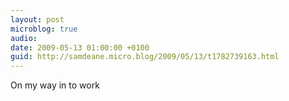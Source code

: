 ```yaml
---
layout: post
microblog: true
audio: 
date: 2009-05-13 01:00:00 +0100
guid: http://samdeane.micro.blog/2009/05/13/t1782739163.html
---
```

On my way in to work
